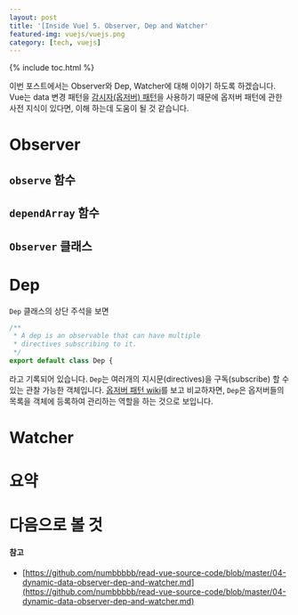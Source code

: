 ```yaml
---
layout: post
title: '[Inside Vue] 5. Observer, Dep and Watcher'
featured-img: vuejs/vuejs.png
category: [tech, vuejs]
---
```

{% include toc.html %}

이번 포스트에서는 Observer와 Dep, Watcher에 대해 이야기 하도록 하겠습니다. Vue는 data 변경 패턴을 [감시자(옵저버) 패턴](https://ko.wikipedia.org/wiki/옵서버_패턴)을 사용하기 때문에 옵저버 패턴에 관한 사전 지식이 있다면, 이해 하는데 도움이 될 것 같습니다.

# Observer

## `observe` 함수

## `dependArray` 함수

## `Observer` 클래스

# Dep
`Dep` 클래스의 상단 주석을 보면

```js
/**
 * A dep is an observable that can have multiple
 * directives subscribing to it.
 */
export default class Dep {
```

라고 기록되어 있습니다. `Dep`는 여러개의 지시문(directives)을 구독(subscribe) 할 수 있는 관찰 가능한 객체입니다. [옵저버 패턴 wiki](https://ko.wikipedia.org/wiki/옵서버_패턴)를 보고 비교하자면, `Dep`은 옵저버들의 목록을 객체에 등록하여 관리하는 역할을 하는 것으로 보입니다.

# Watcher

# 요약

# 다음으로 볼 것

#### 참고
- [https://github.com/numbbbbb/read-vue-source-code/blob/master/04-dynamic-data-observer-dep-and-watcher.md](https://github.com/numbbbbb/read-vue-source-code/blob/master/04-dynamic-data-observer-dep-and-watcher.md)

